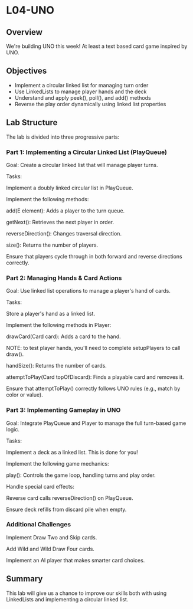 # L04-UNO

## Overview
We're building UNO this week! At least a text based card game inspired by UNO.

## Objectives
- Implement a circular linked list for managing turn order
- Use LinkedLists to manage player hands and the deck
- Understand and apply peek(), poll(), and add() methods
- Reverse the play order dynamically using linked list properties

## Lab Structure

The lab is divided into three progressive parts:

### Part 1: Implementing a Circular Linked List (PlayQueue<E>)

Goal: Create a circular linked list that will manage player turns.

Tasks:

Implement a doubly linked circular list in PlayQueue<E>.

Implement the following methods:

add(E element): Adds a player to the turn queue.

getNext(): Retrieves the next player in order.

reverseDirection(): Changes traversal direction.

size(): Returns the number of players.

Ensure that players cycle through in both forward and reverse directions correctly.

### Part 2: Managing Hands & Card Actions

Goal: Use linked list operations to manage a player's hand of cards.

Tasks:

Store a player's hand as a linked list.

Implement the following methods in Player:

drawCard(Card card): Adds a card to the hand.

NOTE: to test player hands, you'll need to complete setupPlayers to call draw().

handSize(): Returns the number of cards.

attemptToPlay(Card topOfDiscard): Finds a playable card and removes it.

Ensure that attemptToPlay() correctly follows UNO rules (e.g., match by color or value).

### Part 3: Implementing Gameplay in UNO

Goal: Integrate PlayQueue and Player to manage the full turn-based game logic.

Tasks:

Implement a deck as a linked list. This is done for you!

Implement the following game mechanics:

play(): Controls the game loop, handling turns and play order.

Handle special card effects:

Reverse card calls reverseDirection() on PlayQueue.

Ensure deck refills from discard pile when empty.

### Additional Challenges

Implement Draw Two and Skip cards.

Add Wild and Wild Draw Four cards.

Implement an AI player that makes smarter card choices.

## Summary

This lab will give us a chance to improve our skills both with using LinkedLists and implementing a circular linked list.